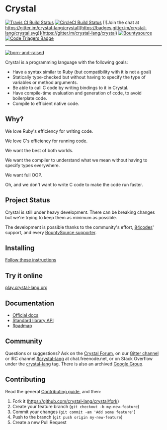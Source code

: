 # Crystal

[![Travis CI Build Status](https://travis-ci.org/crystal-lang/crystal.svg)](https://travis-ci.org/crystal-lang/crystal)
[![CircleCI Build Status](https://circleci.com/gh/crystal-lang/crystal/tree/master.svg?style=shield)](https://circleci.com/gh/crystal-lang/crystal)
[![Join the chat at https://gitter.im/crystal-lang/crystal](https://badges.gitter.im/crystal-lang/crystal.svg)](https://gitter.im/crystal-lang/crystal)
[![Bountysource](https://api.bountysource.com/badge/team?team_id=89730&style=raised)](https://salt.bountysource.com/teams/crystal-lang)
[![Code Triagers Badge](https://www.codetriage.com/crystal-lang/crystal/badges/users.svg)](https://www.codetriage.com/crystal-lang/crystal)

---

[![born-and-raised](https://cloud.githubusercontent.com/assets/209371/13291809/022e2360-daf8-11e5-8be7-d02c1c8b38fb.png)](https://manas.tech/)

Crystal is a programming language with the following goals:

* Have a syntax similar to Ruby (but compatibility with it is not a goal)
* Statically type-checked but without having to specify the type of variables or method arguments.
* Be able to call C code by writing bindings to it in Crystal.
* Have compile-time evaluation and generation of code, to avoid boilerplate code.
* Compile to efficient native code.

Why?
----

We love Ruby's efficiency for writing code.

We love C's efficiency for running code.

We want the best of both worlds.

We want the compiler to understand what we mean without having to specify types everywhere.

We want full OOP.

Oh, and we don't want to write C code to make the code run faster.

Project Status
--------------

Crystal is still under heavy development. There can be breaking changes but we're trying to keep them as minimum as possible.

The development is possible thanks to the community's effort, [84codes](https://www.84codes.com/)' support, and every [BountySource supporter](https://crystal-lang.org/sponsors).

Installing
----------

[Follow these instructions](https://crystal-lang.org/docs/installation/index.html)

Try it online
-------------

[play.crystal-lang.org](https://play.crystal-lang.org/)

Documentation
-------------

* [Official docs](https://crystal-lang.org/reference/)
* [Standard library API](https://crystal-lang.org/api)
* [Roadmap](https://github.com/crystal-lang/crystal/wiki/Roadmap)

Community
---------

Questions or suggestions? Ask on the [Crystal Forum](https://forum.crystal-lang.org), on our [Gitter channel](https://gitter.im/crystal-lang/crystal) or IRC channel [#crystal-lang](http://webchat.freenode.net/?channels=#crystal-lang) at chat.freenode.net, or on Stack Overflow under the [crystal-lang](http://stackoverflow.com/questions/tagged/crystal-lang) tag. There is also an archived [Google Group](https://groups.google.com/forum/?fromgroups#!forum/crystal-lang).

Contributing
------------

Read the general [Contributing guide](https://github.com/crystal-lang/crystal/blob/master/CONTRIBUTING.md), and then:

1. Fork it (<https://github.com/crystal-lang/crystal/fork>)
2. Create your feature branch (`git checkout -b my-new-feature`)
3. Commit your changes (`git commit -am 'Add some feature'`)
4. Push to the branch (`git push origin my-new-feature`)
5. Create a new Pull Request
